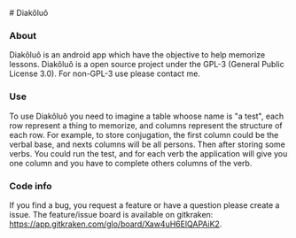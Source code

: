 # Diakôluô

### About

Diakôluô is an android app which have the objective to help memorize lessons.
Diakôluô is a open source project under the GPL-3 (General Public License 3.0). For non-GPL-3 use please contact me.

### Use

To use Diakôluô you need to imagine a table whoose name is "a test", each row represent a thing to memorize, and columns represent the structure of each row. For example, to store conjugation, the first column could be the verbal base, and nexts columns will be all persons. Then after storing some verbs. You could run the test, and for each verb the application will give you one column and you have to complete others columns of the verb.

### Code info

If you find a bug, you request a feature or have a question please create a issue. The feature/issue board is available on gitkraken: https://app.gitkraken.com/glo/board/Xaw4uH6ElQAPAiK2.
